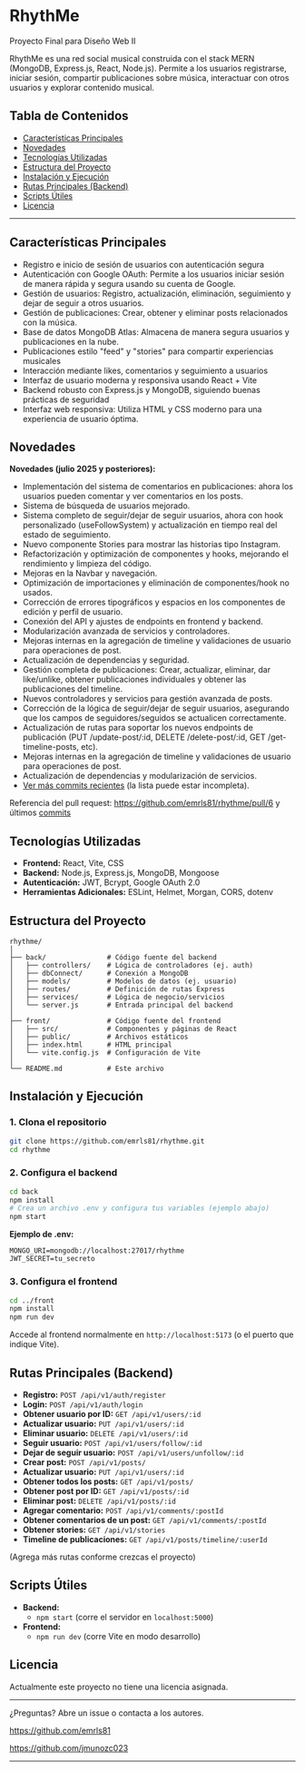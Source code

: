 # RhythMe

Proyecto Final para Diseño Web II

RhythMe es una red social musical construida con el stack MERN (MongoDB, Express.js, React, Node.js). Permite a los usuarios registrarse, iniciar sesión, compartir publicaciones sobre música, interactuar con otros usuarios y explorar contenido musical.

## Tabla de Contenidos

- [Características Principales](#características-principales)
- [Novedades](#novedades)
- [Tecnologías Utilizadas](#tecnologías-utilizadas)
- [Estructura del Proyecto](#estructura-del-proyecto)
- [Instalación y Ejecución](#instalación-y-ejecución)
- [Rutas Principales (Backend)](#rutas-principales-backend)
- [Scripts Útiles](#scripts-útiles)
- [Licencia](#licencia)

---

## Características Principales

- Registro e inicio de sesión de usuarios con autenticación segura
- Autenticación con Google OAuth: Permite a los usuarios iniciar sesión de manera rápida y segura usando su cuenta de Google.
- Gestión de usuarios: Registro, actualización, eliminación, seguimiento y dejar de seguir a otros usuarios.
- Gestión de publicaciones: Crear, obtener y eliminar posts relacionados con la música.
- Base de datos MongoDB Atlas: Almacena de manera segura usuarios y publicaciones en la nube.
- Publicaciones estilo "feed" y "stories" para compartir experiencias musicales
- Interacción mediante likes, comentarios y seguimiento a usuarios
- Interfaz de usuario moderna y responsiva usando React + Vite
- Backend robusto con Express.js y MongoDB, siguiendo buenas prácticas de seguridad
- Interfaz web responsiva: Utiliza HTML y CSS moderno para una experiencia de usuario óptima.

## Novedades

**Novedades (julio 2025 y posteriores):**
- Implementación del sistema de comentarios en publicaciones: ahora los usuarios pueden comentar y ver comentarios en los posts.
- Sistema de búsqueda de usuarios mejorado.
- Sistema completo de seguir/dejar de seguir usuarios, ahora con hook personalizado (useFollowSystem) y actualización en tiempo real del estado de seguimiento.
- Nuevo componente Stories para mostrar las historias tipo Instagram.
- Refactorización y optimización de componentes y hooks, mejorando el rendimiento y limpieza del código.
- Mejoras en la Navbar y navegación.
- Optimización de importaciones y eliminación de componentes/hook no usados.
- Corrección de errores tipográficos y espacios en los componentes de edición y perfil de usuario.
- Conexión del API y ajustes de endpoints en frontend y backend.
- Modularización avanzada de servicios y controladores.
- Mejoras internas en la agregación de timeline y validaciones de usuario para operaciones de post.
- Actualización de dependencias y seguridad.
- Gestión completa de publicaciones: Crear, actualizar, eliminar, dar like/unlike, obtener publicaciones individuales y obtener las publicaciones del timeline.
- Nuevos controladores y servicios para gestión avanzada de posts.
- Corrección de la lógica de seguir/dejar de seguir usuarios, asegurando que los campos de seguidores/seguidos se actualicen correctamente.
- Actualización de rutas para soportar los nuevos endpoints de publicación (PUT /update-post/:id, DELETE /delete-post/:id, GET /get-timeline-posts, etc).
- Mejoras internas en la agregación de timeline y validaciones de usuario para operaciones de post.
- Actualización de dependencias y modularización de servicios.
- [Ver más commits recientes](https://github.com/emrls81/rhythme/commits?sort=committer-date&direction=desc) (la lista puede estar incompleta).

Referencia del pull request: https://github.com/emrls81/rhythme/pull/6 y últimos [commits](https://github.com/emrls81/rhythme/commits?sort=committer-date&direction=desc)

## Tecnologías Utilizadas

- **Frontend:** React, Vite, CSS
- **Backend:** Node.js, Express.js, MongoDB, Mongoose
- **Autenticación:** JWT, Bcrypt, Google OAuth 2.0
- **Herramientas Adicionales:** ESLint, Helmet, Morgan, CORS, dotenv

## Estructura del Proyecto

```
rhythme/
│
├── back/               # Código fuente del backend
│   ├── controllers/    # Lógica de controladores (ej. auth)
│   ├── dbConnect/      # Conexión a MongoDB
│   ├── models/         # Modelos de datos (ej. usuario)
│   ├── routes/         # Definición de rutas Express
│   ├── services/       # Lógica de negocio/servicios
│   └── server.js       # Entrada principal del backend
│
├── front/              # Código fuente del frontend
│   ├── src/            # Componentes y páginas de React
│   ├── public/         # Archivos estáticos
│   ├── index.html      # HTML principal
│   └── vite.config.js  # Configuración de Vite
│
└── README.md           # Este archivo
```

## Instalación y Ejecución

### 1. Clona el repositorio

```bash
git clone https://github.com/emrls81/rhythme.git
cd rhythme
```

### 2. Configura el backend

```bash
cd back
npm install
# Crea un archivo .env y configura tus variables (ejemplo abajo)
npm start
```

**Ejemplo de .env:**
```
MONGO_URI=mongodb://localhost:27017/rhythme
JWT_SECRET=tu_secreto
```

### 3. Configura el frontend

```bash
cd ../front
npm install
npm run dev
```

Accede al frontend normalmente en `http://localhost:5173` (o el puerto que indique Vite).

## Rutas Principales (Backend)

- **Registro:** `POST /api/v1/auth/register`
- **Login:** `POST /api/v1/auth/login`
- **Obtener usuario por ID:** `GET /api/v1/users/:id`
- **Actualizar usuario:** `PUT /api/v1/users/:id`
- **Eliminar usuario:** `DELETE /api/v1/users/:id`
- **Seguir usuario:** `POST /api/v1/users/follow/:id`
- **Dejar de seguir usuario:** `POST /api/v1/users/unfollow/:id`
- **Crear post:** `POST /api/v1/posts/`
- **Actualizar usuario:** `PUT /api/v1/users/:id`
- **Obtener todos los posts:** `GET /api/v1/posts/`
- **Obtener post por ID:** `GET /api/v1/posts/:id`
- **Eliminar post:** `DELETE /api/v1/posts/:id`
- **Agregar comentario:** `POST /api/v1/comments/:postId`
- **Obtener comentarios de un post:** `GET /api/v1/comments/:postId`
- **Obtener stories:** `GET /api/v1/stories`
- **Timeline de publicaciones:** `GET /api/v1/posts/timeline/:userId`

(Agrega más rutas conforme crezcas el proyecto)

## Scripts Útiles

- **Backend:**
  - `npm start` (corre el servidor en `localhost:5000`)
- **Frontend:**
  - `npm run dev` (corre Vite en modo desarrollo)

## Licencia

Actualmente este proyecto no tiene una licencia asignada.

---

¿Preguntas? Abre un issue o contacta a los autores.

https://github.com/emrls81

https://github.com/jmunozc023

---
